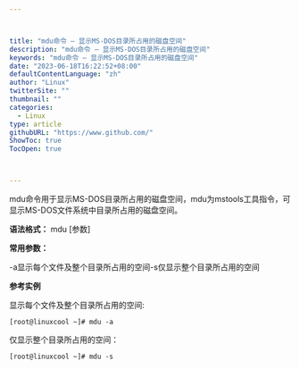 ```yaml
---



title: "mdu命令 – 显示MS-DOS目录所占用的磁盘空间"
description: "mdu命令 – 显示MS-DOS目录所占用的磁盘空间"
keywords: "mdu命令 – 显示MS-DOS目录所占用的磁盘空间"
date: "2023-06-18T16:22:52+08:00"
defaultContentLanguage: "zh"
author: "Linux"
twitterSite: ""
thumbnail: ""
categories:
  - Linux
type: article
githubURL: "https://www.github.com/"
ShowToc: true
TocOpen: true



---
```


mdu命令用于显示MS-DOS目录所占用的磁盘空间，mdu为mstools工具指令，可显示MS-DOS文件系统中目录所占用的磁盘空间。

**语法格式：** mdu [参数]

**常用参数：**

-a显示每个文件及整个目录所占用的空间-s仅显示整个目录所占用的空间

**参考实例**

显示每个文件及整个目录所占用的空间:

```
[root@linuxcool ~]# mdu -a
```

仅显示整个目录所占用的空间：

```
[root@linuxcool ~]# mdu -s
```
